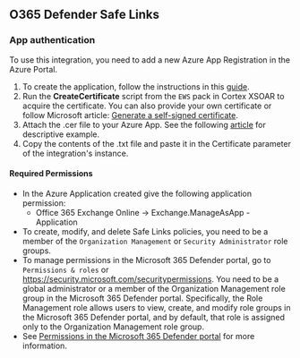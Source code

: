 ## O365 Defender Safe Links

### App authentication
To use this integration, you need to add a new Azure App Registration in the Azure Portal. 
1. To create the application, follow the instructions in this [guide](https://docs.microsoft.com/en-us/powershell/exchange/app-only-auth-powershell-v2?view=exchange-ps). 
2. Run the **CreateCertificate** script from the `EWS` pack in Cortex XSOAR to acquire the certificate. You can also provide your own certificate or follow Microsoft article: [Generate a self-signed certificate](https://docs.microsoft.com/en-us/powershell/exchange/app-only-auth-powershell-v2?view=exchange-ps#step-3-generate-a-self-signed-certificate).
3. Attach the .cer file to your Azure App. See the following [article](https://docs.microsoft.com/en-us/powershell/exchange/app-only-auth-powershell-v2?view=exchange-ps#step-4-attach-the-certificate-to-the-azure-ad-application) for descriptive example.
4. Copy the contents of the .txt file and paste it in the Certificate parameter of the integration's instance.

#### Required Permissions
* In the Azure Application created give the following application permission:
    * Office 365 Exchange Online -> Exchange.ManageAsApp - Application
* To create, modify, and delete Safe Links policies, you need to be a member of the `Organization Management` or `Security Administrator` role groups.
* To manage permissions in the Microsoft 365 Defender portal, go to `Permissions & roles` or https://security.microsoft.com/securitypermissions. You need to be a global administrator or a member of the Organization Management role group in the Microsoft 365 Defender portal. Specifically, the Role Management role allows users to view, create, and modify role groups in the Microsoft 365 Defender portal, and by default, that role is assigned only to the Organization Management role group.
* See [Permissions in the Microsoft 365 Defender portal](https://docs.microsoft.com/en-us/microsoft-365/security/office-365-security/permissions-microsoft-365-security-center?view=o365-worldwide) for more information.

